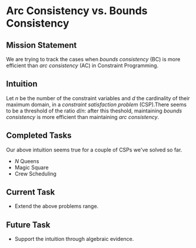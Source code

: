 # Arc Consistency vs. Bounds Consistency

## Mission Statement

We are trying to track the cases when _bounds consistency_
(BC) is more efficient than _arc consistency_ (AC) in
Constraint Programming.

## Intuition

Let _n_ be the number of the constraint variables and _d_
the cardinality of their maximum domain, in a _constraint
satisfaction problem_ (CSP).There seems to be a threshold of
the ratio _d_/_n_: after this theshold, maintaining _bounds
consistency_ is more efficient than maintaining _arc
consistency_.

## Completed Tasks

Our above intuition seems true for a couple of CSPs we've
solved so far.

 - _N_ Queens
 - Magic Square
 - Crew Scheduling

## Current Task

 - Extend the above problems range.

## Future Task

 - Support the intuition through algebraic evidence.

